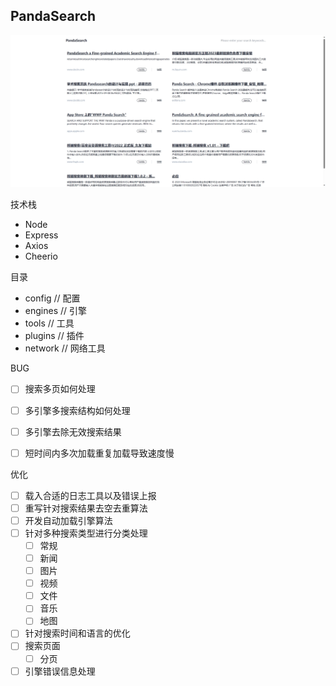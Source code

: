 ## PandaSearch

![PandaSearch 概念图](https://github.com/PandaSearch/PandaSearch/blob/main/images/image.png?raw=true)

技术栈

- Node
- Express
- Axios
- Cheerio

目录

- config // 配置
- engines // 引擎
- tools // 工具
- plugins // 插件
- network // 网络工具

BUG
- [ ] 搜索多页如何处理
- [ ] 多引擎多搜索结构如何处理
- [ ] 多引擎去除无效搜索结果
- [ ] 短时间内多次加载重复加载导致速度慢


优化
- [ ] 载入合适的日志工具以及错误上报
- [ ] 重写针对搜索结果去空去重算法
- [ ] 开发自动加载引擎算法
- [ ] 针对多种搜索类型进行分类处理
    - [ ] 常规
    - [ ] 新闻
    - [ ] 图片
    - [ ] 视频
    - [ ] 文件
    - [ ] 音乐
    - [ ] 地图
- [ ] 针对搜索时间和语言的优化
- [ ] 搜索页面
    - [ ] 分页
- [ ] 引擎错误信息处理